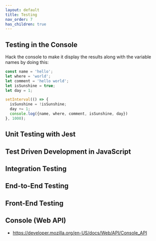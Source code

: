 ```yaml
---
layout: default
title: Testing
nav_order: 7
has_children: true
---
```


## Testing in the Console
Hack the console to make it display the results along with the variable names by doing this:
```javascript
const name = 'hello';
let where = 'world';
let comment = 'hello world';
let isSunshine = true;
let day = 1;

setInterval(() => {
  isSunshine = !isSunshine;
  day += 1;
  console.log({name, where, comment, isSunshine, day})
}, 1000);
```

## Unit Testing with Jest

## Test Driven Development in JavaScript

## Integration Testing

## End-to-End Testing

## Front-End Testing

## Console (Web API)

- https://developer.mozilla.org/en-US/docs/Web/API/Console_API
